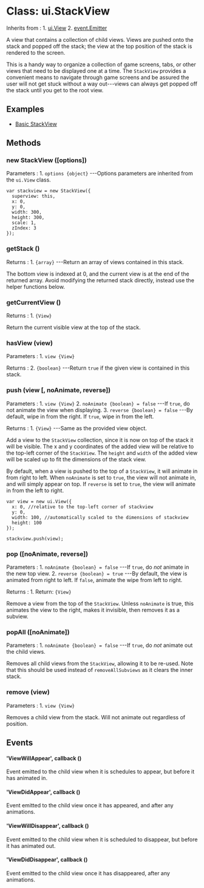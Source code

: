 # Class: ui.StackView

Inherits from
:    1. [ui.View](./ui-view.html)
     2. [event.Emitter](./event.html#class-event.emitter)

A view that contains a collection of child views. Views are
pushed onto the stack and popped off the stack; the view at
the top position of the stack is rendered to the screen.

This is a handy way to organize a collection of game screens, tabs,
or other views that need to be displayed one at a time. The
`StackView` provides a convenient means to navigate through
game screens and be assured the user will not get stuck
without a way out---views can always get popped off the
stack until you get to the root view.

## Examples

* [Basic StackView](../example/ui-stackview-basic/)

## Methods

### new StackView ([options])

Parameters
:    1. `options {object}` ---Options parameters are inherited from the `ui.View` class.

~~~
var stackview = new StackView({
  superview: this,
  x: 0,
  y: 0,
  width: 300,
  height: 300,
  scale: 1,
  zIndex: 3
});
~~~

### getStack ()

Returns
:    1. `{array}` ---Return an array of views contained in this stack.

The bottom view is indexed at 0, and the current view is at
the end of the returned array. Avoid modifying the returned
stack directly, instead use the helper functions below.

### getCurrentView ()

Returns
:    1. `{View}`

Return the current visible view at the top of the stack.

### hasView (view)

Parameters
:    1. `view {View}`

Returns
:    2. `{boolean}` ---Return `true` if the given view is contained in this stack.

### push (view [, noAnimate, reverse])

Parameters
:    1. `view {View}`
	 2. `noAnimate {boolean} = false` ---If `true`, do not animate the view when displaying.
	 3. `reverse {boolean} = false` ---By default, wipe in from the right. If `true`, wipe in from the left.

Returns
:    1. `{View}` ---Same as the provided view object.

Add a view to the `StackView` collection, since it is now on
top of the stack it will be visible. The x and y coordinates
of the added view will be relative to the top-left corner of
the `StackView`. The `height` and `width` of the added view
will be scaled up to fit the dimensions of the stack view.

By default, when a view is pushed to the top of a
`StackView`, it will animate in from right to left. When
`noAnimate` is set to `true`, the view will not animate
in, and will simply appear on top. If `reverse` is set to
`true`, the view will animate in from the left to right.

~~~
var view = new ui.View({
  x: 0, //relative to the top-left corner of stackview
  y: 0,
  width: 100, //automatically scaled to the dimensions of stackview
  height: 100
});

stackview.push(view);
~~~

### pop ([noAnimate, reverse])

Parameters
:    1. `noAnimate {boolean} = false` ---If `true`, do *not* animate in the new top view.
	 2. `reverse {boolean} = true` ---By default, the view is animated from right to left. If `false`, animate the wipe from left to right.

Returns
:    1. Return: `{View}`

Remove a view from the top of the `StackView`. Unless
`noAnimate` is true, this animates the view to the right,
makes it invisible, then removes it as a subview.

### popAll ([noAnimate])

Parameters
:    1. `noAnimate {boolean} = false` ---If `true`, do *not* animate out the child views.

Removes all child views from the `StackView`, allowing it to
be re-used. Note that this should be used instead of
`removeAllSubviews` as it clears the inner stack.

### remove (view)

Parameters
:    1. `view {View}`

Removes a child view from the stack. Will not animate out
regardless of position.


## Events

#### \'ViewWillAppear\', callback ()

Event emitted to the child view when it is schedules to
appear, but before it has animated in.

#### \'ViewDidAppear\', callback ()

Event emitted to the child view once it has appeared, and
after any animations.

#### \'ViewWillDisappear\', callback ()

Event emitted to the child view when it is scheduled to
disappear, but before it has animated out.

#### \'ViewDidDisappear\', callback ()

Event emitted to the child view once it has disappeared,
after any animations.
